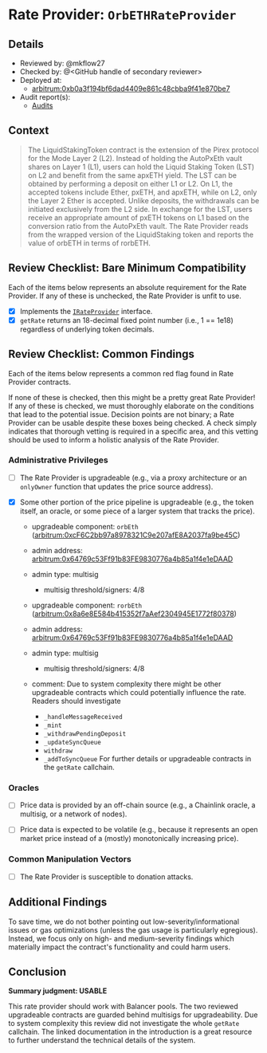 # Rate Provider: `OrbETHRateProvider`

## Details
- Reviewed by: @mkflow27
- Checked by: @\<GitHub handle of secondary reviewer\>
- Deployed at:
    - [arbitrum:0xb0a3f194bf6dad4409e861c48cbba9f41e870be7](https://arbiscan.io/address/0xb0a3f194bf6dad4409e861c48cbba9f41e870be7#code)
- Audit report(s):
    - [Audits](https://github.com/dinero-protocol/audits/tree/master/dinero-pirex-eth/branded-lst)

## Context
> The LiquidStakingToken contract is the extension of the Pirex protocol for the Mode Layer 2 (L2). Instead of holding the AutoPxEth vault shares on Layer 1 (L1), users can hold the Liquid Staking Token (LST) on L2 and benefit from the same apxETH yield. The LST can be obtained by performing a deposit on either L1 or L2. On L1, the accepted tokens include Ether, pxETH, and apxETH, while on L2, only the Layer 2 Ether is accepted. Unlike deposits, the withdrawals can be initiated exclusively from the L2 side. In exchange for the LST, users receive an appropriate amount of pxETH tokens on L1 based on the conversion ratio from the AutoPxEth vault. 
The Rate Provider reads from the wrapped version of the LiquidStaking token and reports the value of orbETH in terms of rorbETH.

## Review Checklist: Bare Minimum Compatibility
Each of the items below represents an absolute requirement for the Rate Provider. If any of these is unchecked, the Rate Provider is unfit to use.

- [x] Implements the [`IRateProvider`](https://github.com/balancer/balancer-v2-monorepo/blob/bc3b3fee6e13e01d2efe610ed8118fdb74dfc1f2/pkg/interfaces/contracts/pool-utils/IRateProvider.sol) interface.
- [x] `getRate` returns an 18-decimal fixed point number (i.e., 1 == 1e18) regardless of underlying token decimals.

## Review Checklist: Common Findings
Each of the items below represents a common red flag found in Rate Provider contracts.

If none of these is checked, then this might be a pretty great Rate Provider! If any of these is checked, we must thoroughly elaborate on the conditions that lead to the potential issue. Decision points are not binary; a Rate Provider can be usable despite these boxes being checked. A check simply indicates that thorough vetting is required in a specific area, and this vetting should be used to inform a holistic analysis of the Rate Provider.

### Administrative Privileges
- [ ] The Rate Provider is upgradeable (e.g., via a proxy architecture or an `onlyOwner` function that updates the price source address).

- [x] Some other portion of the price pipeline is upgradeable (e.g., the token itself, an oracle, or some piece of a larger system that tracks the price).
    - upgradeable component: `orbEth` ([arbitrum:0xcF6C2bb97a8978321C9e207afE8A2037fa9be45C](https://arbiscan.io/address/0xcF6C2bb97a8978321C9e207afE8A2037fa9be45C))
    - admin address: [arbitrum:0x64769c53Ff91b83FE9830776a4b85a1f4e1eDAAD](https://arbiscan.io/address/0x64769c53Ff91b83FE9830776a4b85a1f4e1eDAAD)
    - admin type: multisig
        - multisig threshold/signers: 4/8

    - upgradeable component: `rorbEth` ([arbitrum:0x8a6e8E584b415352f7aAef2304945E1772f80378](https://arbiscan.io/address/0x8a6e8E584b415352f7aAef2304945E1772f80378))
    - admin address: [arbitrum:0x64769c53Ff91b83FE9830776a4b85a1f4e1eDAAD](https://arbiscan.io/address/0x64769c53Ff91b83FE9830776a4b85a1f4e1eDAAD)
    - admin type: multisig
        - multisig threshold/signers: 4/8

    - comment: Due to system complexity there might be other upgradeable contracts which could potentially influence the rate. Readers should investigate 
        - `_handleMessageReceived`
        - `_mint`
        - `_withdrawPendingDeposit`
        - `_updateSyncQueue`
        - `withdraw`
        - `_addToSyncQueue`
    For further details or upgradeable contracts in the `getRate` callchain. 

### Oracles
- [ ] Price data is provided by an off-chain source (e.g., a Chainlink oracle, a multisig, or a network of nodes).

- [ ] Price data is expected to be volatile (e.g., because it represents an open market price instead of a (mostly) monotonically increasing price).

### Common Manipulation Vectors
- [ ] The Rate Provider is susceptible to donation attacks.
## Additional Findings
To save time, we do not bother pointing out low-severity/informational issues or gas optimizations (unless the gas usage is particularly egregious). Instead, we focus only on high- and medium-severity findings which materially impact the contract's functionality and could harm users.


## Conclusion
**Summary judgment: USABLE**

This rate provider should work with Balancer pools. The two reviewed upgradeable contracts are guarded behind multisigs for upgradeability. Due to system complexity this review did not investigate the whole `getRate` callchain. The linked documentation in the introduction is a great resource to further understand the technical details of the system.
